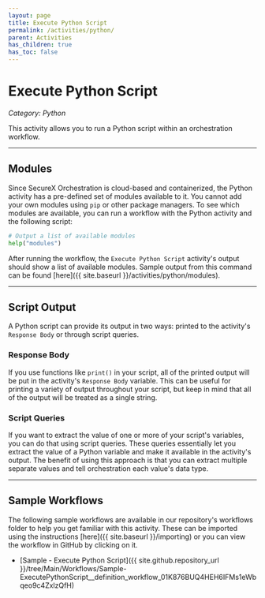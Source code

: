 ```yaml
---
layout: page
title: Execute Python Script
permalink: /activities/python/
parent: Activities
has_children: true
has_toc: false
---
```


# Execute Python Script
_Category: Python_

This activity allows you to run a Python script within an orchestration workflow.

---

## Modules
Since SecureX Orchestration is cloud-based and containerized, the Python activity has a pre-defined set of modules available to it. You cannot add your own modules using `pip` or other package managers. To see which modules are available, you can run a workflow with the Python activity and the following script:
```python
# Output a list of available modules
help("modules")
```

After running the workflow, the `Execute Python Script` activity's output should show a list of available modules. Sample output from this command can be found [here]({{ site.baseurl }}/activities/python/modules).

---

## Script Output
A Python script can provide its output in two ways: printed to the activity's `Response Body` or through script queries.

### Response Body
If you use functions like `print()` in your script, all of the printed output will be put in the activity's `Response Body` variable. This can be useful for printing a variety of output throughout your script, but keep in mind that all of the output will be treated as a single string.

### Script Queries
If you want to extract the value of one or more of your script's variables, you can do that using script queries. These queries essentially let you extract the value of a Python variable and make it available in the activity's output. The benefit of using this approach is that you can extract multiple separate values and tell orchestration each value's data type.

---

## Sample Workflows
The following sample workflows are available in our repository's workflows folder to help you get familiar with this activity. These can be imported using the instructions [here]({{ site.baseurl }}/importing) or you can view the workflow in GitHub by clicking on it.

* [Sample - Execute Python Script]({{ site.github.repository_url }}/tree/Main/Workflows/Sample-ExecutePythonScript__definition_workflow_01K876BUQ4HEH6IFMs1eWbqeo9c4ZxlzQfH)